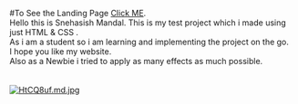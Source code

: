 #To See the Landing Page [Click ME](https://bewithsnehasish.github.io/landingpageproject2.github.io/).<br>
Hello this is Snehasish Mandal. This is my test project which i made using just HTML &amp; CSS . 
<br>As i am a student so i am learning and implementing the project on the go.<br>
I hope you like my website.<br>
Also as a Newbie i tried to apply as many effects as much possible.<br><br>
<br>
<a href="https://bewithsnehasish.github.io/landingpageproject2.github.io/"><img src="https://iili.io/HtCQ8uf.md.jpg" alt="HtCQ8uf.md.jpg" border="0"></a>
